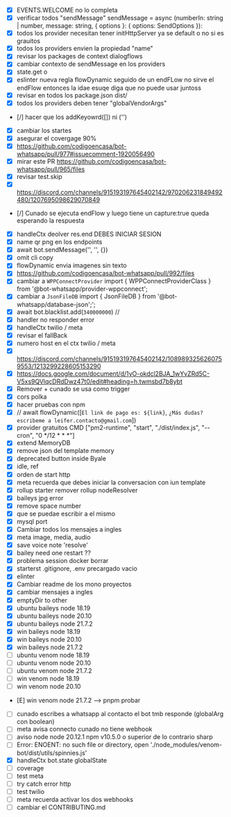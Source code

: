 - [x] EVENTS.WELCOME no lo completa
- [x] verificar todos "sendMessage" sendMessage = async (numberIn: string | number, message: string, { options }: { options: SendOptions }):
- [x] todos los provider necesitan tener initHttpServer ya se default o no si es grauitos
- [x] todos los providers envien la propiedad "name"
- [x] revisar los packages de context dialogflows
- [x] cambiar contexto de sendMessage en los providers
- [x] state.get<generico> o 
- [x] eslinter nueva regla flowDynamic seguido de un endFLow  no sirve el endFlow entonces la idae esuqe diga que no puede usar juntoss
- [x] revisar en todos los package.json  dist/
- [x] todos los providers deben tener "globalVendorArgs"
- [/] hacer que los addKeyowrd([]) ni ('')
- [X] cambiar los startes
- [X] asegurar el covergage 90%
- [x] https://github.com/codigoencasa/bot-whatsapp/pull/977#issuecomment-1920056490
- [X] mirar este PR https://github.com/codigoencasa/bot-whatsapp/pull/965/files
- [X] revisar test.skip
- [x] https://discord.com/channels/915193197645402142/970206231849492480/1207695098629070849
- [/] Cunado se ejecuta endFlow y luego tiene un capture:true queda esperando la respuesta
- [x] handleCtx deolver res.end DEBES INICIAR SESION
- [x] name qr png en los endpoints
- [x] await bot.sendMessage('', '', {})
- [X] omit cli copy
- [x] flowDynamic envia imagenes sin texto
- [x] https://github.com/codigoencasa/bot-whatsapp/pull/992/files
- [x] cambiar a `WPPConnectProvider` import { WPPConnectProviderClass } from '@bot-whatsapp/provider-wppconnect';
- [x] cambiar a `JsonFileDB` import { JsonFileDB } from '@bot-whatsapp/database-json';';
- [x] await bot.blacklist.add(`340000000`) //
- [x] handler no responder error
- [x] handleCtx twilio / meta
- [x] revisar el fallBack
- [x] numero host en el ctx twilio / meta
- [x] https://discord.com/channels/915193197645402142/1089893256260759553/1213299228605153290
- [x] https://docs.google.com/document/d/1yO-okdcl2BJA_1wYvZRd5C-V5xs9QVlqcDRdDwz47t0/edit#heading=h.twmsbd7b8ybt
- [x] Remover + cunado se usa como trigger
- [x] cors polka
- [x] hacer pruebas con npm
- [x] // await flowDynamic([`El link de pago es: ${link}`, `¿Más dudas? escribeme a leifer.contacto@gmail.com`])
- [x] provider gratuitos CMD ["pm2-runtime", "start", "./dist/index.js", "--cron", "0 */12 * * *"]
- [x] extend MemoryDB
- [x] remove json del template memory
- [x] deprecated button inside Byale
- [x] idle, ref
- [x] orden de start http
- [x] meta recuerda que debes iniciar la conversacion con iun template
- [x] rollup starter remover rollup nodeResolver
- [x] baileys jpg error
- [x] remove space number
- [x] que se puedae escribir a el mismo
- [x] mysql port
- [x] Cambiar todos los mensajes a ingles
- [x] meta image, media, audio
- [x] save voice note 'resolve'
- [x] bailey need one restart ??
- [x] problema session docker borrar
- [x] starterst .gitignore, .env precargado vacio
- [x] elinter
- [x] Cambiar readme de los mono proyectos
- [x] cambiar mensajes a ingles
- [x] emptyDir to other
- [x] ubuntu baileys node 18.19
- [x] ubuntu baileys node 20.10
- [x] ubuntu baileys node 21.7.2
- [x] win baileys node 18.19
- [x] win baileys node 20.10
- [x] win baileys node 21.7.2
- [ ] ubuntu venom node 18.19
- [ ] ubuntu venom node 20.10
- [ ] ubuntu venom node 21.7.2
- [ ] win venom node 18.19
- [ ] win venom node 20.10
- [E] win venom node 21.7.2 --> pnpm probar
- [ ] cunado escribes a whatsapp al contacto el bot tmb responde (globalArg con boolean)
- [ ] meta avisa connecto cunado no tiene webhook
- [ ] aviso node node 20.12.1 npm v10.5.0 o superior de lo contrario sharp
- [ ] Error: ENOENT: no such file or directory, open './node_modules/venom-bot/dist/utils/spinnies.js'
- [x] handleCtx bot.state globalState
- [ ] coverage
- [ ] test meta
- [ ] try catch error http
- [ ] test twilio
- [ ] meta recuerda activar los dos webhooks
- [ ] cambiar el CONTRIBUTING.md